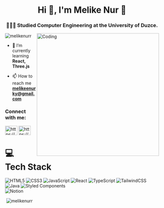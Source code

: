 <h1 align="center">Hi 👋, I'm Melike Nur 🌷  </h1>
<h3 align="center"> 👩🏻‍🎓 Studied Computer Engineering at the University of Duzce.</h3>
<img align="right" alt="Coding" width="400" src="https://media.tenor.com/S59bPkT0pqcAAAAC/programming.gif"

<p align="left"> <img src="https://komarev.com/ghpvc/?username=melikenurr&label=Profile%20views&color=0e75b6&style=flat" alt="melikenurr" /> </p>

- 🌱 I’m currently learning **React, Three.js**

- 📫 How to reach me **melikeenurky@gmail.com**

<h3 align="left">Connect with me:</h3>
<p align="left">
<a href="https://linkedin.com/in/https://www.linkedin.com/in/melike-nur-karacabay-9" target="blank"><img align="center" src="https://raw.githubusercontent.com/rahuldkjain/github-profile-readme-generator/master/src/images/icons/Social/linked-in-alt.svg" alt="https://www.linkedin.com/in/melike-nur-karacabay-9" height="30" width="40" /></a>
<a href="https://medium.com/https://medium.com/@melikeenurky" target="blank"><img align="center" src="https://raw.githubusercontent.com/rahuldkjain/github-profile-readme-generator/master/src/images/icons/Social/medium.svg" alt="https://medium.com/@melikeenurky" height="30" width="40" /></a>
</p>

# 💻 Tech Stack
<!-- Badges from https://github.com/Ileriayo/markdown-badges -->
![HTML5](https://img.shields.io/badge/html5-%23E34F26.svg?style=for-the-badge&logo=html5&logoColor=white)
![CSS3](https://img.shields.io/badge/css3-%231572B6.svg?style=for-the-badge&logo=css3&logoColor=white)
![JavaScript](https://img.shields.io/badge/javascript-%23323330.svg?style=for-the-badge&logo=javascript&logoColor=%23F7DF1E)
![React](https://img.shields.io/badge/react-%2320232a.svg?style=for-the-badge&logo=react&logoColor=%2361DAFB)
![TypeScript](https://img.shields.io/badge/typescript-%23007ACC.svg?style=for-the-badge&logo=typescript&logoColor=white)
![TailwindCSS](https://img.shields.io/badge/tailwindcss-%2338B2AC.svg?style=for-the-badge&logo=tailwind-css&logoColor=white)
![Java](https://img.shields.io/badge/java-%23ED8B00.svg?style=for-the-badge&logo=openjdk&logoColor=white)
![Styled Components](https://img.shields.io/badge/styled--components-DB7093?style=for-the-badge&logo=styled-components&logoColor=white)<br/>
![Notion](https://img.shields.io/badge/Notion-%23000000.svg?style=for-the-badge&logo=notion&logoColor=white)



<p>&nbsp;<img align="center" src="https://github-readme-stats.vercel.app/api?username=melikenurr&show_icons=true&locale=en" alt="melikenurr" /></p>

